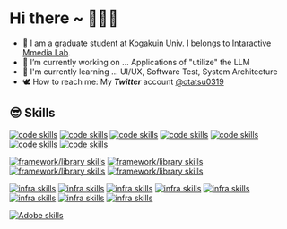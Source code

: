 # Hi there ~ 👋👋👋

- 🧐 I am a graduate student at Kogakuin Univ. I belongs to [Intaractive Mmedia Lab](https://github.com/kitayama-lab).
- 🔭 I’m currently working on ... Applications of "utilize" the LLM <!-- repository link e.g. [Voice Conversion](https://github.com/Otatsu0319/StarGAN-VC2-tf) -->
- 🌱 I'm currently learning ... UI/UX, Software Test, System Architecture
- 🕊 How to reach me: My __*Twitter*__ account [@otatsu0319](https://x.com/otatsu0319)

## 😎 Skills

[![code skills](https://skillicons.dev/icons?i=py)](https://www.python.org/)
[![code skills](https://skillicons.dev/icons?i=html)](https://developer.mozilla.org/ja/docs/Web/HTML)
[![code skills](https://skillicons.dev/icons?i=css)](https://developer.mozilla.org/ja/docs/Web/CSS)
[![code skills](https://skillicons.dev/icons?i=js)](https://developer.mozilla.org/ja/docs/Web/JavaScript)
[![code skills](https://skillicons.dev/icons?i=ts)](https://www.typescriptlang.org/ja/)
[![code skills](https://skillicons.dev/icons?i=md)](https://www.markdownguide.org/)
[![code skills](https://skillicons.dev/icons?i=latex)](https://www.latex-project.org/)


[![framework/library skills](https://skillicons.dev/icons?i=tensorflow)](https://www.tensorflow.org/?hl=ja)
[![framework/library skills](https://skillicons.dev/icons?i=flask)](https://msiz07-flask-docs-ja.readthedocs.io/ja/latest/)
[![framework/library skills](https://skillicons.dev/icons?i=tailwind)](https://tailwindcss.com/)
[![framework/library skills](https://skillicons.dev/icons?i=vue)](https://ja.vuejs.org/)

[![infra skills](https://skillicons.dev/icons?i=docker)](https://www.docker.com/)
[![infra skills](https://skillicons.dev/icons?i=aws)](https://aws.amazon.com/)
[![infra skills](https://skillicons.dev/icons?i=ubuntu)](https://jp.ubuntu.com/)
[![infra skills](https://skillicons.dev/icons?i=raspberrypi)](https://www.raspberrypi.com/)
[![infra skills](https://skillicons.dev/icons?i=mysql)](https://www.mysql.com/jp/)
[![infra skills](https://skillicons.dev/icons?i=nginx)](https://nginx.org/en/)
[![infra skills](https://skillicons.dev/icons?i=npm)](https://www.npmjs.com/)
[![infra skills](https://skillicons.dev/icons?i=vite)](https://ja.vitejs.dev/)

[![Adobe skills](https://skillicons.dev/icons?i=pr,ae,au)](https://www.adobe.com/jp/)



<!-- ## 📊 Stats
<p align="left"> 
  <img alt="github stats" height="240px" src="https://github-readme-stats.vercel.app/api?username=Otatsu0319&theme=github_dark&layout=compact&count_private=true&show_icons=true" />
  <img alt="Top Langs" height="240px" src="https://github-readme-stats.vercel.app/api/top-langs/?username=Otatsu0319&theme=github_dark&layout=compact&count_private=true&show_icons=true" />
</p>
need -> https://github.com/anuraghazra/github-readme-stats?tab=readme-ov-file#deploy-on-your-own
-->


<!--
**Otatsu0319/Otatsu0319** is a ✨ _special_ ✨ repository because its `README.md` (this file) appears on your GitHub profile.

Here are some ideas to get you started:

- 🔭 I’m currently working on ...
- 🌱 I’m currently learning ...
- 👯 I’m looking to collaborate on ...
- 🤔 I’m looking for help with ...
- 💬 Ask me about ...
- 📫 How to reach me: ...
- 😄 Pronouns: ...
- ⚡ Fun fact: ...
-->
